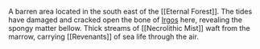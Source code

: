 A barren area located in the south east of the [[Eternal Forest]]. The tides have damaged and cracked open the bone of [Irgos](Cadaver%20of%20Irgos) here, revealing the spongy matter bellow. Thick streams of [[Necrolithic Mist]] waft from the marrow, carrying [[Revenants]] of sea life through the air.
